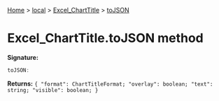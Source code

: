 [Home](./index) &gt; [local](local.md) &gt; [Excel\_ChartTitle](local.excel_charttitle.md) &gt; [toJSON](local.excel_charttitle.tojson.md)

# Excel\_ChartTitle.toJSON method


**Signature:**
```javascript
toJSON:
```
**Returns:** `{
            "format": ChartTitleFormat;
            "overlay": boolean;
            "text": string;
            "visible": boolean;
        }`

